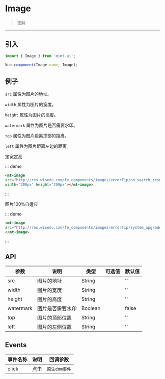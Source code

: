 # Image

> 图片

-------------

## 引入

```javascript
import { Image } from 'mint-ui';

Vue.component(Image.name, Image);
```

## 例子

`src` 属性为图片的地址。

`width` 属性为图片的宽度。

`height` 属性为图片的高度。

`watermark` 属性为图片是否需要水印。

`top` 属性为图片距离顶部的距离。

`left` 属性为图片距离左边的距离。




<div>定宽定高</div>

::: demo
```html
<mt-image
src="http://res.wisedu.com/fe_components/images/errorTip/no_search_result2.png"
width="200px" height="200px"></mt-image>
```
:::


<div>图片100%自适应</div>

::: demo
```html
<mt-image
src="http://res.wisedu.com/fe_components/images/errorTip/System_upgrade.png">
</mt-image>
```
:::


## API
| 参数 | 说明 | 类型 | 可选值 | 默认值 |
|------|-------|---------|-------|--------|
| src | 图片的地址 | String | | '' |
| width | 图片的宽度 | String | | '' |
| height | 图片的高度 | String | | '' |
| watermark | 图片是否需要水印 | Boolean | | false |
| top | 图片的顶部位置 | String | | '' |
| left | 图片的左侧位置 | String | | '' |



## Events
| 事件名称 | 说明 | 回调参数 |
|---------- |-------- |---------- |
| click  | 点击 | `原生dom事件` |
